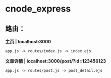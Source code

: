 # cnode_express

## 路由：

**主页 | localhost:3000**

`app.js -> routes/index.js -> index.ejs`

**文章详情 | localhost:3000/post/?id=123456123**

`app.js -> routes/post.js -> post_detail.ejs`
